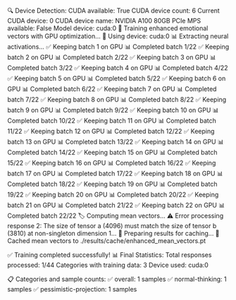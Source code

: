 🔍 Device Detection:
   CUDA available: True
   CUDA device count: 6
   Current CUDA device: 0
   CUDA device name: NVIDIA A100 80GB PCIe
   MPS available: False
   Model device: cuda:0
🧠 Training enhanced emotional vectors with GPU optimization...
   🎯 Using device: cuda:0
   📊 Extracting neural activations...
   ✅ Keeping batch 1 on GPU
   📊 Completed batch 1/22
   ✅ Keeping batch 2 on GPU
   📊 Completed batch 2/22
   ✅ Keeping batch 3 on GPU
   📊 Completed batch 3/22
   ✅ Keeping batch 4 on GPU
   📊 Completed batch 4/22
   ✅ Keeping batch 5 on GPU
   📊 Completed batch 5/22
   ✅ Keeping batch 6 on GPU
   📊 Completed batch 6/22
   ✅ Keeping batch 7 on GPU
   📊 Completed batch 7/22
   ✅ Keeping batch 8 on GPU
   📊 Completed batch 8/22
   ✅ Keeping batch 9 on GPU
   📊 Completed batch 9/22
   ✅ Keeping batch 10 on GPU
   📊 Completed batch 10/22
   ✅ Keeping batch 11 on GPU
   📊 Completed batch 11/22
   ✅ Keeping batch 12 on GPU
   📊 Completed batch 12/22
   ✅ Keeping batch 13 on GPU
   📊 Completed batch 13/22
   ✅ Keeping batch 14 on GPU
   📊 Completed batch 14/22
   ✅ Keeping batch 15 on GPU
   📊 Completed batch 15/22
   ✅ Keeping batch 16 on GPU
   📊 Completed batch 16/22
   ✅ Keeping batch 17 on GPU
   📊 Completed batch 17/22
   ✅ Keeping batch 18 on GPU
   📊 Completed batch 18/22
   ✅ Keeping batch 19 on GPU
   📊 Completed batch 19/22
   ✅ Keeping batch 20 on GPU
   📊 Completed batch 20/22
   ✅ Keeping batch 21 on GPU
   📊 Completed batch 21/22
   ✅ Keeping batch 22 on GPU
   📊 Completed batch 22/22
   🏷️  Computing mean vectors...
   ⚠️ Error processing response 2: The size of tensor a (4096) must match the size of tensor b (3810) at non-singleton dimension 1...
   💾 Preparing results for caching...
💾 Cached mean vectors to ./results/cache/enhanced_mean_vectors.pt

✅ Training completed successfully!
📊 Final Statistics:
   Total responses processed: 1/44
   Categories with training data: 3
   Device used: cuda:0

📋 Categories and sample counts:
   ✅ overall: 1 samples
   ✅ normal-thinking: 1 samples
   ✅ pessimistic-projection: 1 samples